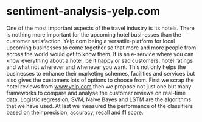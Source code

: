 # sentiment-analysis-yelp.com
One of the most important aspects of the travel industry is its hotels. There is nothing more important for the upcoming hotel businesses than the customer satisfaction. Yelp.com being a versatile-platform for local upcoming businesses  to come together so that more and more people from across the world would get to know them. It is an e-service where you  can know everything about a hotel, be it happy or sad customers, hotel ratings and what not wherever and whenever you want. This not only helps the businesses to enhance their marketing schemes, facilities and services but also gives the customers lots of options to choose from. First we scrap the hotel reviews from www.yelp.com then we propose not just one but many frameworks to compare and analyse the customer reviews on real-time data. Logistic regression, SVM, Naive Bayes and LSTM are the algorithms that we have used. At last we measured the performance of the classifiers based on their precision, accuracy, recall and f1 score.
